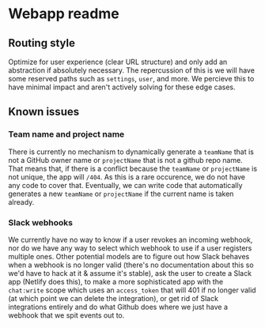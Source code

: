 # Webapp readme

## Routing style

Optimize for user experience (clear URL structure) and only add an abstraction if absolutely necessary. The repercussion of this is we will have some reserved paths such as `settings`, `user`, and more. We percieve this to have minimal impact and aren't actively solving for these edge cases.

## Known issues

### Team name and project name

There is currently no mechanism to dynamically generate a `teamName` that is not a GitHub owner name or `projectName` that is not a github repo name. That means that, if there is a conflict because the `teamName` or `projectName` is not unique, the app will `/404`. As this is a rare occurence, we do not have any code to cover that. Eventually, we can write code that automatically generates a new `teamName` or `projectName` if the current name is taken already.

### Slack webhooks

We currently have no way to know if a user revokes an incoming webhook, nor do we have any way to select which webhook to use if a user registers multiple ones. Other potential models are to figure out how Slack behaves when a webhook is no longer valid (there's no documentation about this so we'd have to hack at it & assume it's stable), ask the user to create a Slack app (Netlify does this), to make a more sophisticated app with the `chat:write` scope which uses an `access_token` that will 401 if no longer valid (at which point we can delete the integration), or get rid of Slack integrations entirely and do what Github does where we just have a webhook that we spit events out to.